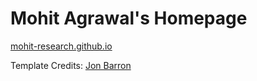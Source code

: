 # Mohit Agrawal's Homepage
[mohit-research.github.io](https://mohit-research.github.io/)

Template Credits: [Jon Barron](https://github.com/jonbarron/website)
